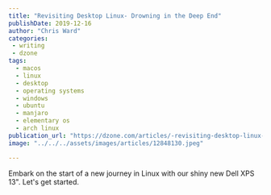 ```yaml
---
title: "Revisiting Desktop Linux- Drowning in the Deep End"
publishDate: 2019-12-16
author: "Chris Ward"
categories:
 - writing
 - dzone
tags:
  - macos
  - linux
  - desktop
  - operating systems
  - windows
  - ubuntu
  - manjaro
  - elementary os
  - arch linux
publication_url: "https://dzone.com/articles/-revisiting-desktop-linux-drowning-in-the-deep-end"
image: "../../../assets/images/articles/12848130.jpeg"

---
```

Embark on the start of a new journey in Linux with our shiny new Dell XPS 13". Let's get started.

